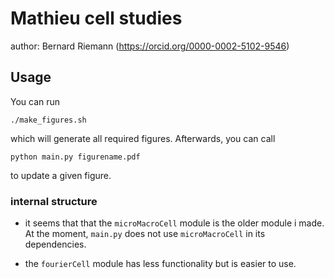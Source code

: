 # Mathieu cell studies

author: Bernard Riemann (https://orcid.org/0000-0002-5102-9546)

## Usage

You can run

    ./make_figures.sh
    
which will generate all required figures. Afterwards, you can call 

    python main.py figurename.pdf
   
to update a given figure.


### internal structure
 
* it seems that that the `microMacroCell` module is the older module i made. At the moment, `main.py` does not use `microMacroCell` in its dependencies.

* the `fourierCell` module has less functionality but is easier to use.